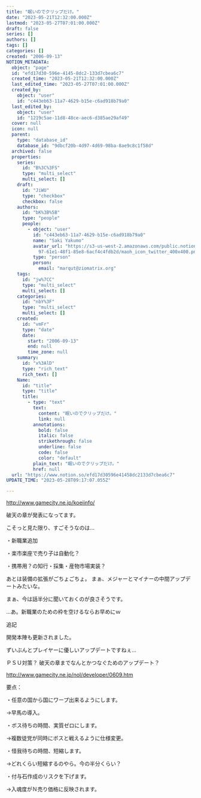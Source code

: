 ```yaml
---
title: "眠いのでクリップだけ。"
date: "2023-05-21T12:32:00.000Z"
lastmod: "2023-05-27T07:01:00.000Z"
draft: false
series: []
authors: []
tags: []
categories: []
created: "2006-09-13"
NOTION_METADATA:
  object: "page"
  id: "efd17d30-596e-4145-8dc2-133d7cbea6c7"
  created_time: "2023-05-21T12:32:00.000Z"
  last_edited_time: "2023-05-27T07:01:00.000Z"
  created_by:
    object: "user"
    id: "c443eb63-11a7-4629-b15e-c6ad918b79a0"
  last_edited_by:
    object: "user"
    id: "1219c5ae-11d8-48ce-aec6-d385ae29af49"
  cover: null
  icon: null
  parent:
    type: "database_id"
    database_id: "9dbcf20b-4d97-4d69-98ba-8ae9c8c1f58d"
  archived: false
  properties:
    series:
      id: "B%3C%3FS"
      type: "multi_select"
      multi_select: []
    draft:
      id: "JiWU"
      type: "checkbox"
      checkbox: false
    authors:
      id: "bK%3B%5B"
      type: "people"
      people:
        - object: "user"
          id: "c443eb63-11a7-4629-b15e-c6ad918b79a0"
          name: "Saki Yakumo"
          avatar_url: "https://s3-us-west-2.amazonaws.com/public.notion-static.com/3ad1c4\
            97-61e1-48f1-85e8-6acf4c4fdb2d/maoh_icon_twitter_400x400.png"
          type: "person"
          person:
            email: "marqut@ziomatrix.org"
    tags:
      id: "jw%7CC"
      type: "multi_select"
      multi_select: []
    categories:
      id: "nbY%3F"
      type: "multi_select"
      multi_select: []
    created:
      id: "vmFr"
      type: "date"
      date:
        start: "2006-09-13"
        end: null
        time_zone: null
    summary:
      id: "x%3AlD"
      type: "rich_text"
      rich_text: []
    Name:
      id: "title"
      type: "title"
      title:
        - type: "text"
          text:
            content: "眠いのでクリップだけ。"
            link: null
          annotations:
            bold: false
            italic: false
            strikethrough: false
            underline: false
            code: false
            color: "default"
          plain_text: "眠いのでクリップだけ。"
          href: null
  url: "https://www.notion.so/efd17d30596e41458dc2133d7cbea6c7"
UPDATE_TIME: "2023-05-28T09:17:07.055Z"

---
```

<link rel="stylesheet" href="https://cdn.jsdelivr.net/npm/katex@0.16.2/dist/katex.min.css" integrity="sha384-bYdxxUwYipFNohQlHt0bjN/LCpueqWz13HufFEV1SUatKs1cm4L6fFgCi1jT643X" crossorigin="anonymous">


http://www.gamecity.ne.jp/koeiinfo/


破天の章が発表になってます。


こそっと見た限り、すごそうなのは…


・新職業追加


・楽市楽座で売り子は自動化？


・携帯用？の知行・採集・産物市場実装？


あとは装備の拡張がごちょごちょ。 まぁ、メジャーとマイナーの中間アップデートみたいな。


まぁ、今は話半分に聞いておくのが良さそうです。


…あ。新職業のための枠を空けるならお早めにｗ


追記


開発本陣も更新されました。


ずいぶんとプレイヤーに優しいアップデートですねぇ…


ＰＳＵ対策？ 破天の章までなんとかつなぐためのアップデート？


http://www.gamecity.ne.jp/nol/developer/0609.htm


要点：


・任意の国から国にワープ出来るようにします。


→早馬の導入。


・ボス待ちの時間、実質ゼロにします。


→複数徒党が同時にボスと戦えるように仕様変更。


・怪我待ちの時間、短縮します。


→どれくらい短縮するのやら。今の半分くらい？


・付与石作成のリスクを下げます。


→入魂度がＮ売り価格に反映されます。

